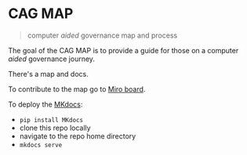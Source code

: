 # CAG MAP

> computer *aided* governance map and process

The goal of the CAG MAP is to provide a guide for those on a computer *aided* governance journey.

There's a map and docs.

To contribute to the map go to [Miro board](https://miro.com/app/board/o9J_lCmviO8=/).

To deploy the [MKdocs](https://www.mkdocs.org/):

- `pip install MKdocs`
- clone this repo locally
- navigate to the repo home directory
- `mkdocs serve`

